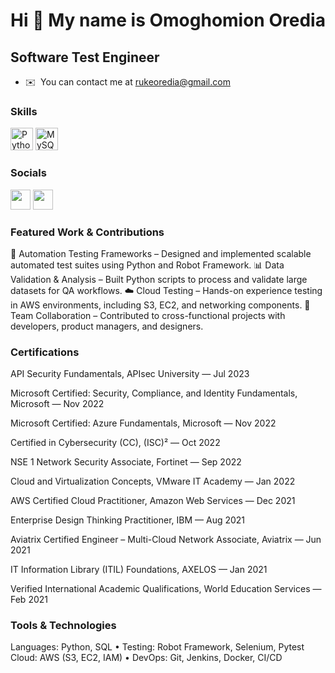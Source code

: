 Hi 👋 My name is Omoghomion Oredia
==================================

Software Test Engineer
-------------

*   ✉️  You can contact me at [rukeoredia@gmail.com](mailto:rukeoredia@gmail.com)

### Skills

<p align="left">
<a href="https://www.python.org/" target="_blank" rel="noreferrer"><img src="https://raw.githubusercontent.com/danielcranney/readme-generator/main/public/icons/skills/python-colored.svg" width="36" height="36" alt="Python" /></a>
<a href="https://www.mysql.com/" target="_blank" rel="noreferrer"><img src="https://raw.githubusercontent.com/danielcranney/readme-generator/main/public/icons/skills/mysql-colored.svg" width="36" height="36" alt="MySQL" /></a>
</p>
                    
### Socials
                  
<p align="left"> <a href="https://www.github.com/ruke04" target="_blank" rel="noreferrer"><img src="https://raw.githubusercontent.com/danielcranney/readme-generator/main/public/icons/socials/github-dark.svg" width="32" height="32" /></a> <a href="https://www.linkedin.com/in/Omoghomion-Oredia" target="_blank" rel="noreferrer"><img src="https://raw.githubusercontent.com/danielcranney/readme-generator/main/public/icons/socials/linkedin.svg" width="32" height="32" /></a></p>

### Featured Work & Contributions
🚀 Automation Testing Frameworks – Designed and implemented scalable automated test suites using Python and Robot Framework.
📊 Data Validation & Analysis – Built Python scripts to process and validate large datasets for QA workflows.
☁️ Cloud Testing – Hands-on experience testing in AWS environments, including S3, EC2, and networking components.
🤝 Team Collaboration – Contributed to cross-functional projects with developers, product managers, and designers.

###  Certifications
API Security Fundamentals, APIsec University — Jul 2023

Microsoft Certified: Security, Compliance, and Identity Fundamentals, Microsoft — Nov 2022

Microsoft Certified: Azure Fundamentals, Microsoft — Nov 2022

Certified in Cybersecurity (CC), (ISC)² — Oct 2022

NSE 1 Network Security Associate, Fortinet — Sep 2022

Cloud and Virtualization Concepts, VMware IT Academy — Jan 2022

AWS Certified Cloud Practitioner, Amazon Web Services — Dec 2021

Enterprise Design Thinking Practitioner, IBM — Aug 2021

Aviatrix Certified Engineer – Multi-Cloud Network Associate, Aviatrix — Jun 2021

IT Information Library (ITIL) Foundations, AXELOS — Jan 2021

Verified International Academic Qualifications, World Education Services — Feb 2021


### Tools & Technologies
Languages: Python, SQL • Testing: Robot Framework, Selenium, Pytest
Cloud: AWS (S3, EC2, IAM) • DevOps: Git, Jenkins, Docker, CI/CD

